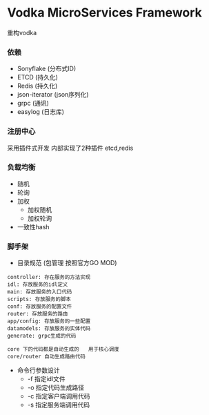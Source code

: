 # Vodka MicroServices Framework 
重构vodka

### 依赖
- Sonyflake  (分布式ID)
- ETCD (持久化)
- Redis (持久化)
- json-iterator (json序列化)
- grpc (通讯)
- easylog (日志库)


### 注册中心
采用插件式开发
内部实现了2种插件  etcd,redis

### 负载均衡
- 随机
- 轮询
- 加权
    - 加权随机
    - 加权轮询
- 一致性hash

### 脚手架
- 目录规范  (包管理 按照官方GO MOD)
```
controller: 存在服务的方法实现
idl: 存放服务的idl定义
main: 存放服务的入口代码
scripts: 存放服务的脚本
conf: 存放服务的配置文件
router: 存放服务的路由
app/config: 存放服务的一些配置
datamodels: 存放服务的实体代码
generate: grpc生成的代码

core 下的代码都是自动生成的   用于核心调度
core/router 自动生成路由代码
```
- 命令行参数设计
    - -f 指定idl文件
    - -o 指定代码生成路径
    - -c 指定客户端调用代码
    - -s 指定服务端调用代码


